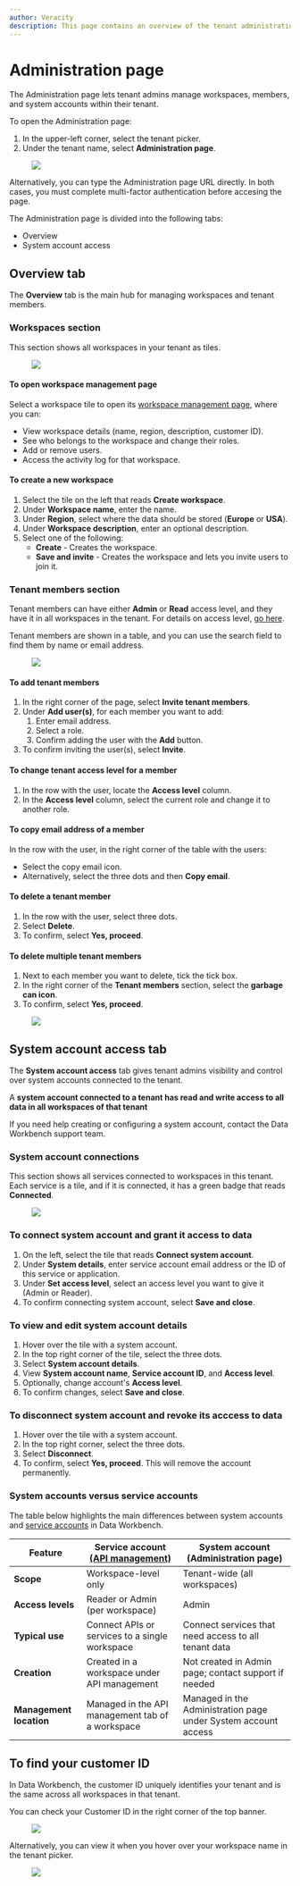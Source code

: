 ```yaml
---
author: Veracity
description: This page contains an overview of the tenant administration page.
---
```


# Administration page
The Administration page lets tenant admins manage workspaces, members, and system accounts within their tenant.  

To open the Administration page:
1. In the upper-left corner, select the tenant picker.  
2. Under the tenant name, select **Administration page**.  
<figure>
	<img src="assets/admin_page.png"/>
</figure>

Alternatively, you can type the Administration page URL directly. 
In both cases, you must complete multi-factor authentication before accesing the page.

The Administration page is divided into the following tabs: 
- Overview
- System account access

## Overview tab
The **Overview** tab is the main hub for managing workspaces and tenant members.

### Workspaces section
This section shows all workspaces in your tenant as tiles.  

<figure>
	<img src="assets/workspace_overview.png"/>
</figure>

#### To open workspace management page  
  Select a workspace tile to open its [workspace management page](workspace.md), where you can:  
  - View workspace details (name, region, description, customer ID).  
  - See who belongs to the workspace and change their roles.  
  - Add or remove users.  
  - Access the activity log for that workspace.

#### To create a new workspace
  1. Select the tile on the left that reads **Create workspace**.  
  2. Under **Workspace name**, enter the name.  
  3. Under **Region**, select where the data should be stored (**Europe** or **USA**).  
  4. Under **Workspace description**, enter an optional description.  
  5. Select one of the following:  
     - **Create** - Creates the workspace.  
     - **Save and invite** - Creates the workspace and lets you invite users to join it.

### Tenant members section
Tenant members can have either **Admin** or **Read** access level, and they have it in all workspaces in the tenant. 
For details on access level, [go here](workspace.md).

Tenant members are shown in a table, and you can use the search field to find them by name or email address.

<figure>
	<img src="assets/tenant_members.png"/>
</figure>

#### To add tenant members
1. In the right corner of the page, select **Invite tenant members**.
2. Under **Add user(s)**, for each member you want to add:
	1. Enter email address.
	1. Select a role.
	1. Confirm adding the user with the **Add** button.
3. To confirm inviting the user(s), select **Invite**.

#### To change tenant access level for a member
1. In the row with the user, locate the **Access level** column.
2. In the **Access level** column, select the current role and change it to another role.

#### To copy email address of a member
In the row with the user, in the right corner of the table with the users:
- Select the copy email icon.
- Alternatively, select the three dots and then **Copy email**.

#### To delete a tenant member
1. In the row with the user, select three dots.
2. Select **Delete**.
3. To confirm, select **Yes, proceed**.

#### To delete multiple tenant members
1. Next to each member you want to delete, tick the tick box.
2. In the right corner of the **Tenant members** section, select the **garbage can icon**.
3. To confirm, select **Yes, proceed**.

<figure>
	<img src="assets/delete_tenant_members.png"/>
</figure>

## System account access tab
The **System account access** tab gives tenant admins visibility and control over system accounts connected to the tenant.  

A **system account connected to a tenant has read and write access to all data in all workspaces of that tenant**

If you need help creating or configuring a system account, contact the Data Workbench support team.

### System account connections
This section shows all services connected to workspaces in this tenant. Each service is a tile, and if it is connected, it has a green badge that reads **Connected**.

<figure>
	<img src="assets/system_accounts_tab.png"/>
</figure>

### To connect system account and grant it access to data
1. On the left, select the tile that reads **Connect system account**.
2. Under **System details**, enter service account email address or the ID of this service or application.
3. Under **Set access level**, select an access level you want to give it (Admin or Reader).
4. To confirm connecting system account, select **Save and close**.

### To view and edit system account details
1. Hover over the tile with a system account.
2. In the top right corner of the tile, select the three dots.
3. Select **System account details**.
4. View **System account name**, **Service account ID**, and **Access level**.
5. Optionally, change account's **Access level**.
6. To confirm changes, select **Save and close**.

### To disconnect system account and revoke its acccess to data
1. Hover over the tile with a system account.
2. In the top right corner, select the three dots.
3. Select **Disconnect**.
4. To confirm, select **Yes, proceed**. This will remove the account permanently.

### System accounts versus service accounts
The table below highlights the main differences between system accounts and [service accounts](apimanagement.md) in Data Workbench.  


| Feature                     | Service account [(API management)](apimanagement.md)              | System account (Administration page)               |
|-----------------------------|-----------------------------------------------|---------------------------------------------------|
| **Scope**                   | Workspace-level only                         | Tenant-wide (all workspaces)                      |
| **Access levels**           | Reader or Admin (per workspace)              | Admin      |
| **Typical use**             | Connect APIs or services to a single workspace | Connect services that need access to all tenant data |
| **Creation**                | Created in a workspace under API management  | Not created in Admin page; contact support if needed |
| **Management location**     | Managed in the API management tab of a workspace | Managed in the Administration page under System account access |

## To find your customer ID
In Data Workbench, the customer ID uniquely identifies your tenant and is the same across all workspaces in that tenant.

You can check your Customer ID in the right corner of the top banner.

<figure>
	<img src="news/assets/customer_id_page.png"/>
</figure>

Alternatively, you can view it when you hover over your workspace name in the tenant picker.
<figure>
	<img src="news/assets/customer_id_hover.png"/>
</figure>